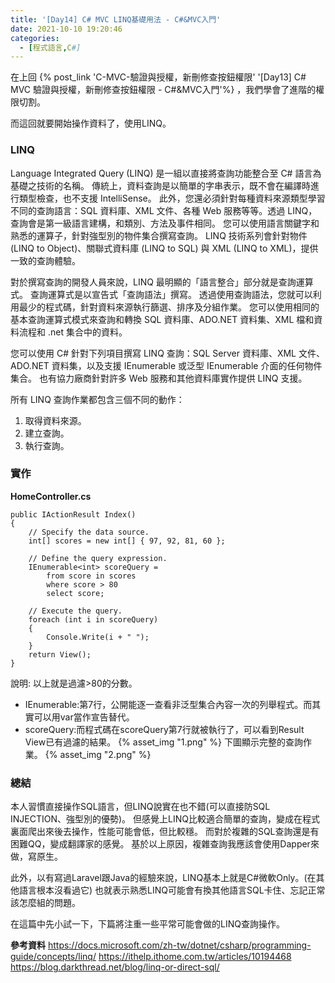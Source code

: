 ```yaml
---
title: '[Day14] C# MVC LINQ基礎用法 - C#&MVC入門'
date: 2021-10-10 19:20:46
categories:
  - [程式語言,C#]
---
```

在上回 {% post_link 'C-MVC-驗證與授權，新刪修查按鈕權限' '[Day13] C# MVC 驗證與授權，新刪修查按鈕權限 - C#&MVC入門'%}  ，我們學會了進階的權限切割。

而這回就要開始操作資料了，使用LINQ。

### LINQ
Language Integrated Query (LINQ) 是一組以直接將查詢功能整合至 C# 語言為基礎之技術的名稱。 傳統上，資料查詢是以簡單的字串表示，既不會在編譯時進行類型檢查，也不支援 IntelliSense。 此外，您還必須針對每種資料來源類型學習不同的查詢語言：SQL 資料庫、XML 文件、各種 Web 服務等等。透過 LINQ，查詢會是第一級語言建構，和類別、方法及事件相同。 您可以使用語言關鍵字和熟悉的運算子，針對強型別的物件集合撰寫查詢。 LINQ 技術系列會針對物件 (LINQ to Object)、關聯式資料庫 (LINQ to SQL) 與 XML (LINQ to XML)，提供一致的查詢體驗。

對於撰寫查詢的開發人員來說，LINQ 最明顯的「語言整合」部分就是查詢運算式。 查詢運算式是以宣告式「查詢語法」撰寫。 透過使用查詢語法，您就可以利用最少的程式碼，針對資料來源執行篩選、排序及分組作業。 您可以使用相同的基本查詢運算式模式來查詢和轉換 SQL 資料庫、ADO.NET 資料集、XML 檔和資料流程和 .net 集合中的資料。

您可以使用 C# 針對下列項目撰寫 LINQ 查詢：SQL Server 資料庫、XML 文件、ADO.NET 資料集，以及支援 IEnumerable 或泛型 IEnumerable<T> 介面的任何物件集合。 也有協力廠商針對許多 Web 服務和其他資料庫實作提供 LINQ 支援。

所有 LINQ 查詢作業都包含三個不同的動作：
1. 取得資料來源。
2. 建立查詢。
3. 執行查詢。

### 實作


**HomeController.cs**

```
public IActionResult Index()
{
    // Specify the data source.
    int[] scores = new int[] { 97, 92, 81, 60 };

    // Define the query expression.
    IEnumerable<int> scoreQuery =
        from score in scores
        where score > 80
        select score;

    // Execute the query.
    foreach (int i in scoreQuery)
    {
        Console.Write(i + " ");
    }
    return View();
}
```
說明:
以上就是過濾>80的分數。

+ IEnumerable:第7行，公開能逐一查看非泛型集合內容一次的列舉程式。而其實可以用var當作宣告替代。
+ scoreQuery:而程式碼在scoreQuery第7行就被執行了，可以看到Result View已有過濾的結果。
{% asset_img "1.png" %}
下圖顯示完整的查詢作業。
{% asset_img "2.png" %}


### 總結
本人習慣直接操作SQL語言，但LINQ說實在也不錯(可以直接防SQL INJECTION、強型別的優勢)。
但感覺上LINQ比較適合簡單的查詢，變成在程式裏面爬出來後去操作，性能可能會低，但比較穩。
而對於複雜的SQL查詢還是有困難QQ，變成翻譯家的感覺。
基於以上原因，複雜查詢我應該會使用Dapper來做，寫原生。

此外，以有寫過Laravel跟Java的經驗來說，LINQ基本上就是C#微軟Only。(在其他語言根本沒看過它)
也就表示熟悉LINQ可能會有換其他語言SQL卡住、忘記正常該怎麼組的問題。

在這篇中先小試一下，下篇將注重一些平常可能會做的LINQ查詢操作。

**參考資料**
https://docs.microsoft.com/zh-tw/dotnet/csharp/programming-guide/concepts/linq/
https://ithelp.ithome.com.tw/articles/10194468
https://blog.darkthread.net/blog/linq-or-direct-sql/